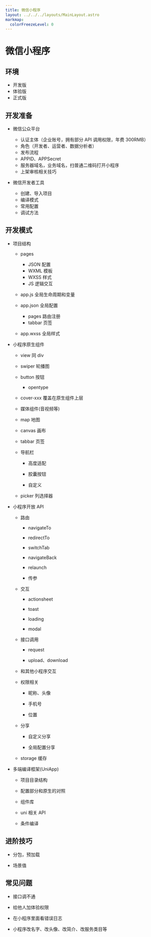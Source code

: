 ```yaml
---
title: 微信小程序
layout: ../../../layouts/MainLayout.astro
markmap:
  colorFreezeLevel: 0
---
```


# 微信小程序

## 环境

- 开发版
- 体验版
- 正式版

## 开发准备

- 微信公众平台

  - 认证主体（企业账号，拥有部分 API 调用权限，年费 300RMB）
  - 角色（开发者、运营者、数据分析者）
  - 发布流程
  - APPID、APPSecret
  - 服务器域名，业务域名，扫普通二维码打开小程序
  - 上架审核相关技巧

- 微信开发者工具

  - 创建、导入项目
  - 编译模式
  - 常用配置
  - 调试方法

## 开发模式

- 项目结构

  - pages

    - JSON 配置
    - WXML 模板
    - WXSS 样式
    - JS 逻辑交互

  - app.js 全局生命周期和变量

  - app.json 全局配置

    - pages 路由注册
    - tabbar 页签

  - app.wxss 全局样式

- 小程序原生组件

  - view 同 div

  - swiper 轮播图

  - button 按钮

    - opentype

  - cover-xxx 覆盖在原生组件上层

  - 媒体组件(音视频等)

  - map 地图

  - canvas 画布

  - tabbar 页签

  - 导航栏

    - 高度适配

    - 胶囊按钮

    - 自定义

  - picker 列选择器

- 小程序开放 API

  - 路由

    - navigateTo

    - redirectTo

    - switchTab

    - navigateBack

    - relaunch

    - 传参

  - 交互

    - actionsheet

    - toast

    - loading

    - modal

  - 接口调用

    - request

    - upload、download

  - 和其他小程序交互

  - 权限相关

    - 昵称、头像

    - 手机号

    - 位置

  - 分享

    - 自定义分享

    - 全局配置分享

  - storage 缓存

- 多端编译框架(UniApp)

  - 项目目录结构

  - 配置部分和原生的对照

  - 组件库

  - uni 相关 API

  - 条件编译

## 进阶技巧

- 分包，预加载

- 场景值

## 常见问题

- 接口调不通

- 给他人加体验权限

- 在小程序里面看错误日志

- 小程序改名字、改头像、改简介、改服务类目等
